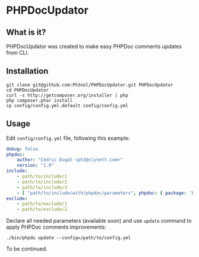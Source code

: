 # PHPDocUpdator

## What is it?

PHPDocUpdator was created to make easy PHPDoc comments updates from CLI.

## Installation

```
git clone git@github.com:Ph3nol/PHPDocUpdator.git PHPDocUpdator
cd PHPDocUpdator
curl -s http://getcomposer.org/installer | php
php composer.phar install
cp config/config.yml.default config/config.yml
```

## Usage

Edit `config/config.yml` file, following this example:

```yaml
debug: false
phpdoc:
    author: "Cédric Dugat <ph3@slynett.com>"
    version: "1.0"
include:
    - path/to/include/1
    - path/to/include/2
    - path/to/include/3
    - [ "path/to/include/with/phpdoc/parameters", phpdoc: { package: 'Example', version: 'Example' } ]
exclude:
    - path/to/exclude/1
    - path/to/exclude/2
```

Declare all needed parameters (available soon) and use `update` command to apply PHPDoc comments improvements:

```shell
./bin/phpdu update --config=/path/to/config.yml
```

To be continued.
